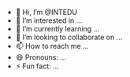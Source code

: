 - 👋 Hi, I’m @INTEDU
- 👀 I’m interested in ...
- 🌱 I’m currently learning ...
- 💞️ I’m looking to collaborate on ...
- 📫 How to reach me ...
- 😄 Pronouns: ...
- ⚡ Fun fact: ...

<!---
INTEDU/INTEDU is a ✨ special ✨ repository because its `README.md` (this file) appears on your GitHub profile.
You can click the Preview link to take a look at your changes.
--->
